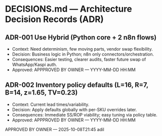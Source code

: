 # DECISIONS.md — Architecture Decision Records (ADR)

## ADR-001 Use Hybrid (Python core + 2 n8n flows)
- Context: Need determinism, few moving parts, vendor swap flexibility.
- Decision: Business logic in Python; n8n only connectors/orchestration.
- Consequences: Easier testing, clearer audits, faster future swap of WhatsApp/Kaspi auth.
- Approved: APPPROVED BY OWNER — YYYY-MM-DD HH:MM <signature>

## ADR-002 Inventory policy defaults (L=16, R=7, B=14, z=1.65, TV=0.23)
- Context: Current lead times/variability.
- Decision: Apply defaults globally with per-SKU overrides later.
- Consequences: Immediate SS/ROP viability; easy tuning via policy table.
- Approved: APPPROVED BY OWNER — YYYY-MM-DD HH:MM <signature>

APPROVED BY OWNER — 2025-10-08T21:45 adil
